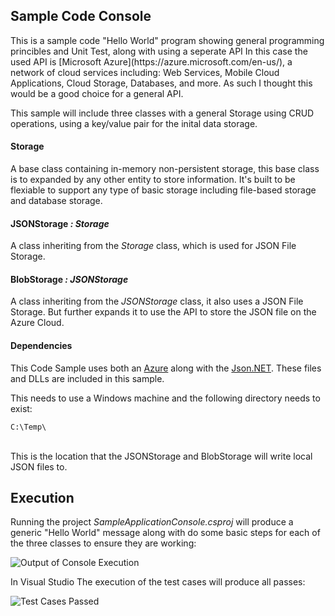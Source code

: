<h2>Sample Code Console</h2>

<p>
This is a sample code "Hello World" program showing general programming princibles and Unit Test, along with using a seperate API In this case the used API is [Microsoft Azure](https://azure.microsoft.com/en-us/), a network of cloud services including: Web Services, Mobile Cloud Applications, Cloud Storage, Databases, and more. As such I thought this would be a good choice for a general API.
</p>

<p>
This sample will include three classes with a general Storage using CRUD operations, using a key/value pair for the inital data storage.
</p>

<div>
  <h4>Storage</h4> 
  <p>
  A base class containing in-memory non-persistent storage, this base class is to expanded by any other entity to store information. It's   built to be flexiable to support any type of basic storage including file-based storage and database storage.
  </p>
  <h4>JSONStorage <em>: Storage</em></h4>
  <p>
  A class inheriting from the <em>Storage</em> class, which is used for JSON File Storage. 
  </p>
  <h4>BlobStorage <em>: JSONStorage</em></h4>
  <p>
  A class inheriting from the <em>JSONStorage</em> class, it also uses a JSON File Storage. But further expands it to use the API to store   the JSON file on the Azure Cloud. 
  </p>
</div>

<div>
  <h4>Dependencies</h4>
  <p> 
  This Code Sample uses both an <a href="https://azure.microsoft.com/en-us/">Azure</a> along with the <a href="https://www.newtonsoft.com/json)">Json.NET</a>. These files and DLLs are included in this sample.
  </p>
  <p>
  This needs to use a Windows machine and the following directory needs to exist:
  </p>
  <div><code>C:\Temp\</code></div>
  <br />
  <p>
  This is the location that the JSONStorage and BlobStorage will write local JSON files to.
  </p>
</div>

<h2>Execution</h2>

<p>
Running the project <em>SampleApplicationConsole.csproj</em> will produce a generic "Hello World" message along with do some basic steps for each of the three classes to ensure they are working:

<img src="https://i.imgur.com/uRV1ZHY.png" alt="Output of Console Execution"></img>
</p>

<p>
In Visual Studio The execution of the test cases will produce all passes:

<img src="https://i.imgur.com/BJrs6DX.png" alt="Test Cases Passed"></img>
</p>
